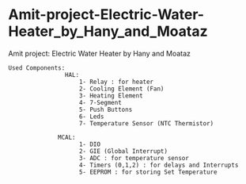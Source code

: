 # Amit-project-Electric-Water-Heater_by_Hany_and_Moataz
Amit project: Electric Water Heater by Hany and Moataz

    Used Components:
                    HAL:
                        1- Relay : for heater
                        2- Cooling Element (Fan)
                        3- Heating Element
                        4- 7-Segment
                        5- Push Buttons
                        6- Leds
                        7- Temperature Sensor (NTC Thermistor)
                        
                  MCAL:
                        1- DIO
                        2- GIE (Global Interrupt)
                        3- ADC : for temperature sensor
                        4- Timers (0,1,2) : for delays and Interrupts
                        5- EEPROM : for storing Set Temperature

